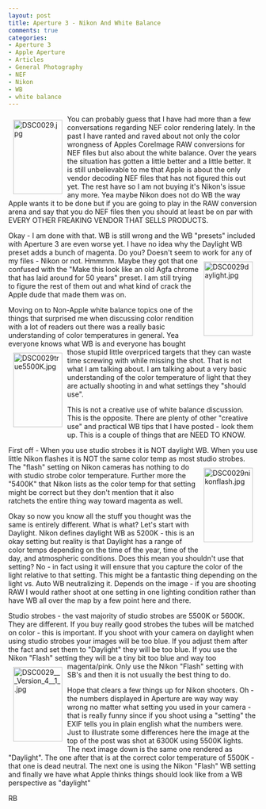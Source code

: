 ```yaml
---
layout: post
title: Aperture 3 - Nikon And White Balance
comments: true
categories:
- Aperture 3
- Apple Aperture
- Articles
- General Photography
- NEF
- Nikon
- WB
- white balance
---
```

<a rel="lightbox" href="/wp-content/uploads/2010/02/DSC0029.jpg"><img title="DSC0029.jpg" src="/wp-content/uploads/2010/02/.thumbs/.DSC0029.jpg" border="0" alt="DSC0029.jpg" hspace="10" vspace="10" width="99" height="150" align="left" /></a>You can probably guess that I have had more than a few conversations regarding NEF color rendering lately. In the past I have ranted and raved about not only the color wrongness of Apples CoreImage RAW conversions for NEF files but also about the white balance. Over the years the situation has gotten a little better and a little better. It is still unbelievable to me that Apple is about the only vendor decoding NEF files that has not figured this out yet. The rest have so I am not buying it's Nikon's issue any more. Yea maybe Nikon does not do WB the way Apple wants it to be done but if you are going to play in the RAW conversion arena and say that you do NEF files then you should at least be on par with EVERY OTHER FREAKING VENDOR THAT SELLS PRODUCTS.

Okay - I am done with that. WB is still wrong and the WB "presets" included with Aperture 3 are even worse yet. I have no idea why the Daylight WB preset adds a bunch of magenta. Do you? Doesn't seem to work for any of my files - Nikon or not. Hmmmm. Maybe they got<a rel="lightbox" href="/wp-content/uploads/2010/02/DSC0029daylight.jpg"><img title="DSC0029daylight.jpg" src="/wp-content/uploads/2010/02/.thumbs/.DSC0029daylight.jpg" border="0" alt="DSC0029daylight.jpg" hspace="10" vspace="10" width="99" height="150" align="right" /></a> that one confused with the "Make this look like an old Agfa chrome that has laid around for 50 years" preset. I am still trying to figure the rest of them out and what kind of crack the Apple dude that made them was on.

Moving on to Non-Apple white balance topics one of the things that surprised me when discussing color rendition with a lot of readers out there was a really basic understanding of color temperatures in general. Yea everyone knows what WB is and everyone has bought those stupid <a rel="lightbox" href="/wp-content/uploads/2010/02/DSC0029true5500K.jpg"><img title="DSC0029true5500K.jpg" src="/wp-content/uploads/2010/02/.thumbs/.DSC0029true5500K.jpg" border="0" alt="DSC0029true5500K.jpg" hspace="10" vspace="10" width="99" height="150" align="left" /></a>little overpriced targets that they can waste time screwing with while missing the shot. That is not what I am talking about. I am talking about a very basic understanding of the color temperature of light that they are actually shooting in and what settings they "should use".

This is not a creative use of white balance discussion. This is the opposite. There are plenty of other "creative use" and practical WB tips that I have posted - look them up. This is a couple of things that are NEED TO KNOW.

First off - When you use studio strobes it is NOT daylight WB. When you use little Nikon flashes it is NOT the same color temp as most studio strobes. The "flash" setting on Nikon<a rel="lightbox" href="/wp-content/uploads/2010/02/DSC0029nikonflash.jpg"><img title="DSC0029nikonflash.jpg" src="/wp-content/uploads/2010/02/.thumbs/.DSC0029nikonflash.jpg" border="0" alt="DSC0029nikonflash.jpg" hspace="10" vspace="10" width="99" height="150" align="right" /></a> cameras has nothing to do with studio strobe color temperature. Further more the "5400K" that Nikon lists as the color temp for that setting might be correct but they don't mention that it also ratchets the entire thing way toward magenta as well.

Okay so now you know all the stuff you thought was the same is entirely different. What is what? Let's start with Daylight. Nikon defines daylight WB as 5200K - this is an okay setting but reality is that Daylight has a range of color temps depending on the time of the year, time of the day, and atmospheric conditions. Does this mean you shouldn't use that setting? No - in fact using it will ensure that you capture the color of the light relative to that setting. This might be a fantastic thing depending on the light vs. Auto WB neutralizing it. Depends on the image - if you are shooting RAW I would rather shoot at one setting in one lighting condition rather than have WB all over the map by a few point here and there.

Studio strobes - the vast majority of studio strobes are 5500K or 5600K. They are different. If you buy really good strobes the tubes will be matched on color - this is important. If you shoot with your camera on daylight when using studio strobes your images will be too blue. If you adjust them after the fact and set them to "Daylight" they will be too blue. If you use the Nikon "Flash" setting they will be a tiny bit too blue and way too magenta/pink. Only use the <a rel="lightbox" href="/wp-content/uploads/2010/02/DSC0029___Version_4__1_.jpg"><img title="DSC0029___Version_4__1_.jpg" src="/wp-content/uploads/2010/02/.thumbs/.DSC0029___Version_4__1_.jpg" border="0" alt="DSC0029___Version_4__1_.jpg" hspace="10" vspace="10" width="99" height="150" align="left" /></a>Nikon "Flash" setting with SB's and then it is not usually the best thing to do.

Hope that clears a few things up for Nikon shooters. Oh - the numbers displayed in Aperture are way way way wrong no matter what setting you used in your camera - that is really funny since if you shoot using a "setting" the EXIF tells you in plain english what the numbers were. Just to illustrate some differences here the image at the top of the post was shot at 6300K using 5500K lights. The next image down is the same one rendered as "Daylight". The one after that is at the correct color temperature of 5500K - that one is dead neutral. The next one is using the Nikon "Flash" WB setting and finally we have what Apple thinks things should look like from a WB perspective as "daylight"

RB